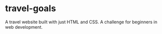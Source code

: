 # travel-goals
A travel website built with just HTML and CSS. A challenge for beginners in web development.
